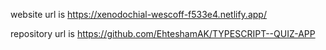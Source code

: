 website url is https://xenodochial-wescoff-f533e4.netlify.app/

repository url is https://github.com/EhteshamAK/TYPESCRIPT--QUIZ-APP
